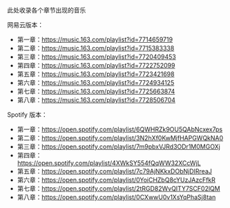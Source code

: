 此处收录各个章节出现的音乐

网易云版本：
- 第一章：https://music.163.com/playlist?id=7714659719  
- 第二章：https://music.163.com/playlist?id=7715383338  
- 第三章：https://music.163.com/playlist?id=7720409453  
- 第四章：https://music.163.com/playlist?id=7722752099  
- 第五章：https://music.163.com/playlist?id=7723421698  
- 第六章：https://music.163.com/playlist?id=7724934125  
- 第七章：https://music.163.com/playlist?id=7725663874  
- 第八章：https://music.163.com/playlist?id=7728506704  

Spotify 版本：
- 第一章：https://open.spotify.com/playlist/6QWHRZk9OU5QAbNcxex7ps
- 第二章：https://open.spotify.com/playlist/3N2hXf0KwMjfHAPGWQkNA0
- 第三章：https://open.spotify.com/playlist/7m9pbxVJRd3ODr1M0MGOXj
- 第四章：https://open.spotify.com/playlist/4XWkSY554fQqWW32XCcWjL
- 第五章：https://open.spotify.com/playlist/7c79AjNKkxDObNjDIRreaJ
- 第六章：https://open.spotify.com/playlist/0YoiCHZbQ8cYUzJAzcFfkR
- 第七章：https://open.spotify.com/playlist/2tRGD82WvQITY7SCF02lQM
- 第八章：https://open.spotify.com/playlist/0CXwwU0v1XsYqPhaSj8tan

